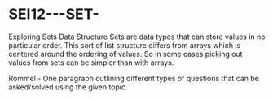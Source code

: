 # SEI12---SET-
Exploring Sets Data Structure
Sets are data types that can store values in no particular order. This sort of list structure differs from arrays which is centered around the ordering of values. So in some cases picking out values from sets can be simpler than with arrays.



Rommel - One paragraph outlining different types of questions that can be asked/solved using the given topic.

